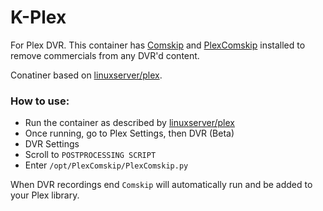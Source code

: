 # K-Plex

For Plex DVR. This container has [Comskip](https://github.com/erikkaashoek/Comskip) and [PlexComskip](https://github.com/ekim1337/PlexComskip) installed to remove commercials from any DVR'd content.

Conatiner based on [linuxserver/plex](https://hub.docker.com/r/linuxserver/plex/).

### How to use:
- Run the container as described by [linuxserver/plex](https://hub.docker.com/r/linuxserver/plex/)
- Once running, go to Plex Settings, then DVR (Beta)
- DVR Settings
- Scroll to `POSTPROCESSING SCRIPT`
- Enter `/opt/PlexComskip/PlexComskip.py`

When DVR recordings end `Comskip` will automatically run and be added to your Plex library.

